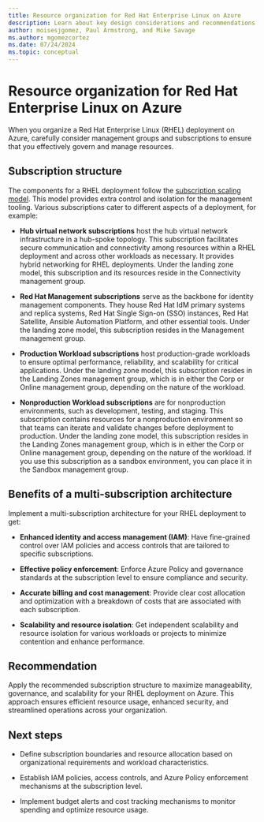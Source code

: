 ```yaml
---
title: Resource organization for Red Hat Enterprise Linux on Azure
description: Learn about key design considerations and recommendations for resource organization in RHEL on Azure infrastructure.
author: moisesjgomez, Paul Armstrong, and Mike Savage
ms.author: mgomezcortez
ms.date: 07/24/2024
ms.topic: conceptual
---
```


# Resource organization for Red Hat Enterprise Linux on Azure

When you organize a Red Hat Enterprise Linux (RHEL) deployment on Azure, carefully consider management groups and subscriptions to ensure that you effectively govern and manage resources.

## Subscription structure

The components for a RHEL deployment follow the [subscription scaling model](/azure/cloud-adoption-framework/ready/landing-zone/design-area/resource-org-subscriptions#organization-and-governance-design-considerations). This model provides extra control and isolation for the management tooling. Various subscriptions cater to different aspects of a deployment, for example:

- **Hub virtual network subscriptions** host the hub virtual network infrastructure in a hub-spoke topology. This subscription facilitates secure communication and connectivity among resources within a RHEL deployment and across other workloads as necessary. It provides hybrid networking for RHEL deployments. Under the landing zone model, this subscription and its resources reside in the Connectivity management group.

- **Red Hat Management subscriptions** serve as the backbone for identity management components. They house Red Hat IdM primary systems and replica systems, Red Hat Single Sign-on (SSO) instances, Red Hat Satellite, Ansible Automation Platform, and other essential tools. Under the landing zone model, this subscription resides in the Management management group.

- **Production Workload subscriptions** host production-grade workloads to ensure optimal performance, reliability, and scalability for critical applications. Under the landing zone model, this subscription resides in the Landing Zones management group, which is in either the Corp or Online management group, depending on the nature of the workload.

- **Nonproduction Workload subscriptions** are for nonproduction environments, such as development, testing, and staging. This subscription contains resources for a nonproduction environment so that teams can iterate and validate changes before deployment to production. Under the landing zone model, this subscription resides in the Landing Zones management group, which is in either the Corp or Online management group, depending on the nature of the workload. If you use this subscription as a sandbox environment, you can place it in the Sandbox management group.

## Benefits of a multi-subscription architecture

Implement a multi-subscription architecture for your RHEL deployment to get:

- **Enhanced identity and access management (IAM)**: Have fine-grained control over IAM policies and access controls that are tailored to specific subscriptions.

- **Effective policy enforcement**: Enforce Azure Policy and governance standards at the subscription level to ensure compliance and security.

- **Accurate billing and cost management**: Provide clear cost allocation and optimization with a breakdown of costs that are associated with each subscription.

- **Scalability and resource isolation**: Get independent scalability and resource isolation for various workloads or projects to minimize contention and enhance performance.

## Recommendation

Apply the recommended subscription structure to maximize manageability, governance, and scalability for your RHEL deployment on Azure. This approach ensures efficient resource usage, enhanced security, and streamlined operations across your organization.

## Next steps

- Define subscription boundaries and resource allocation based on organizational requirements and workload characteristics.

- Establish IAM policies, access controls, and Azure Policy enforcement mechanisms at the subscription level.
- Implement budget alerts and cost tracking mechanisms to monitor spending and optimize resource usage.
